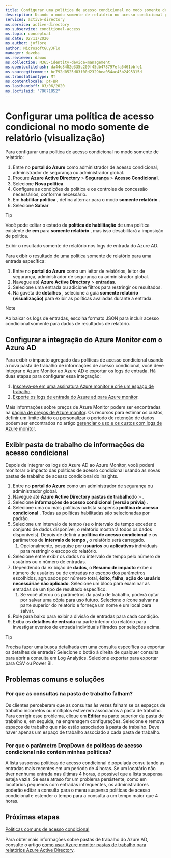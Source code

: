 ```yaml
---
title: Configurar uma política de acesso condicional no modo somente de relatório-Azure Active Directory
description: Usando o modo somente de relatório no acesso condicional para auxiliar na adoção
services: active-directory
ms.service: active-directory
ms.subservice: conditional-access
ms.topic: conceptual
ms.date: 02/11/2020
ms.author: joflore
author: MicrosoftGuyJFlo
manager: daveba
ms.reviewer: dawoo
ms.collection: M365-identity-device-management
ms.openlocfilehash: da44e8482e335c209f45db478797efa5461bbfe1
ms.sourcegitcommit: bc792d0525d83f00d2329bea054ac45b2495315d
ms.translationtype: MT
ms.contentlocale: pt-BR
ms.lasthandoff: 03/06/2020
ms.locfileid: "78671852"
---
```

# <a name="configure-a-conditional-access-policy-in-report-only-mode-preview"></a>Configurar uma política de acesso condicional no modo somente de relatório (visualização)

Para configurar uma política de acesso condicional no modo somente de relatório:

1. Entre no **portal do Azure** como administrador de acesso condicional, administrador de segurança ou administrador global.
1. Procure **Azure Active Directory** > **Segurança** > **Acesso Condicional**.
1. Selecione **Nova política**.
1. Configure as condições da política e os controles de concessão necessários, conforme necessário.
1. Em **habilitar política** , defina alternar para o modo **somente relatório** .
1. Selecione **Salvar**

> [!TIP]
> Você pode editar o estado da **política de habilitação** de uma política existente de **em** para **somente relatório** , mas isso desabilitará a imposição de política. 

Exibir o resultado somente de relatório nos logs de entrada do Azure AD.

Para exibir o resultado de uma política somente de relatório para uma entrada específica:

1. Entre no **portal do Azure** como um leitor de relatórios, leitor de segurança, administrador de segurança ou administrador global.
1. Navegue até **Azure Active Directory** > **entradas**.
1. Selecione uma entrada ou adicione filtros para restringir os resultados.
1. Na gaveta de **detalhes** , selecione a guia **somente relatório (visualização)** para exibir as políticas avaliadas durante a entrada.

> [!NOTE]
> Ao baixar os logs de entradas, escolha formato JSON para incluir acesso condicional somente para dados de resultados de relatório.

## <a name="set-up-azure-monitor-integration-with-azure-ad"></a>Configurar a integração do Azure Monitor com o Azure AD

Para exibir o impacto agregado das políticas de acesso condicional usando a nova pasta de trabalho de informações de acesso condicional, você deve integrar o Azure Monitor ao Azure AD e exportar os logs de entrada. Há duas etapas para configurar essa integração: 

1. [Inscreva-se em uma assinatura Azure monitor e crie um espaço de trabalho](/azure/azure-monitor/learn/quick-create-workspace).
1. [Exporte os logs de entrada do Azure ad para Azure monitor](/azure/active-directory/reports-monitoring/howto-integrate-activity-logs-with-log-analytics).

Mais informações sobre preços de Azure Monitor podem ser encontradas na [página de preços de Azure monitor](https://azure.microsoft.com/pricing/details/monitor/). Os recursos para estimar os custos, definir um limite diário ou personalizar o período de retenção de dados podem ser encontrados no artigo [gerenciar o uso e os custos com logs de Azure monitor](../../azure-monitor/platform/manage-cost-storage.md#estimating-the-costs-to-manage-your-environment).

## <a name="view-conditional-access-insights-workbook"></a>Exibir pasta de trabalho de informações de acesso condicional

Depois de integrar os logs do Azure AD ao Azure Monitor, você poderá monitorar o impacto das políticas de acesso condicional usando as novas pastas de trabalho de acesso condicional do insights.

1. Entre no **portal do Azure** como um administrador de segurança ou administrador global.
1. Navegue até **Azure Active Directory** **pastas de trabalho**do > .
1. Selecione **informações de acesso condicional (versão prévia)** .
1. Selecione uma ou mais políticas na lista suspensa **política de acesso condicional** . Todas as políticas habilitadas são selecionadas por padrão.
1. Selecione um intervalo de tempo (se o intervalo de tempo exceder o conjunto de dados disponível, o relatório mostrará todos os dados disponíveis). Depois de definir a **política de acesso condicional** e os parâmetros de **intervalo de tempo** , o relatório será carregado.
   1. Opcionalmente, pesquise por **usuários** ou **aplicativos** individuais para restringir o escopo do relatório.
1. Selecione entre exibir os dados no intervalo de tempo pelo número de usuários ou o número de entradas.
1. Dependendo da exibição de **dados**, o **Resumo de impacto** exibe o número de usuários ou de entradas no escopo dos parâmetros escolhidos, agrupados por número total, **êxito**, **falha**, **ação do usuário necessária**e **não aplicado**. Selecione um bloco para examinar as entradas de um tipo de resultado específico. 
   1. Se você alterou os parâmetros da pasta de trabalho, poderá optar por salvar uma cópia para uso futuro. Selecione o ícone salvar na parte superior do relatório e forneça um nome e um local para salvar.
1. Role para baixo para exibir a divisão de entradas para cada condição.
1. Exiba os **detalhes de entrada** na parte inferior do relatório para investigar eventos de entrada individuais filtrados por seleções acima.

> [!TIP] 
> Precisa fazer uma busca detalhada em uma consulta específica ou exportar os detalhes de entrada? Selecione o botão à direita de qualquer consulta para abrir a consulta em Log Analytics. Selecione exportar para exportar para CSV ou Power BI.

## <a name="common-problems-and-solutions"></a>Problemas comuns e soluções

### <a name="why-are-the-queries-in-the-workbook-failing"></a>Por que as consultas na pasta de trabalho falham?

Os clientes perceberam que as consultas às vezes falham se os espaços de trabalho incorretos ou múltiplos estiverem associados à pasta de trabalho. Para corrigir esse problema, clique em **Editar** na parte superior da pasta de trabalho e, em seguida, na engrenagem configurações. Selecione e remova espaços de trabalho que não estão associados à pasta de trabalho. Deve haver apenas um espaço de trabalho associado a cada pasta de trabalho.

### <a name="why-doesnt-the-conditional-access-policies-dropdown-parameter-contain-my-policies"></a>Por que o parâmetro DropDown de políticas de acesso condicional não contém minhas políticas?

A lista suspensa políticas de acesso condicional é populada consultando as entradas mais recentes em um período de 4 horas. Se um locatário não tiver nenhuma entrada nas últimas 4 horas, é possível que a lista suspensa esteja vazia. Se esse atraso for um problema persistente, como em locatários pequenos com entradas infrequentes, os administradores poderão editar a consulta para o menu suspenso políticas de acesso condicional e estender o tempo para a consulta a um tempo maior que 4 horas.

## <a name="next-steps"></a>Próximas etapas

[Políticas comuns de acesso condicional](concept-conditional-access-policy-common.md)

Para obter mais informações sobre pastas de trabalho do Azure AD, consulte o artigo [como usar Azure monitor pastas de trabalho para relatórios Azure Active Directory](../reports-monitoring/howto-use-azure-monitor-workbooks.md).
